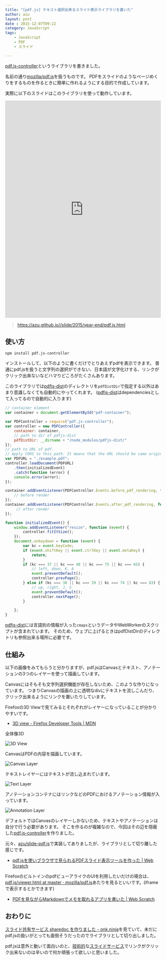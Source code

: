```yaml
---
title: "[pdf.js] テキスト選択出来るスライド表示ライブラリを書いた"
author: azu
layout: post
date : 2015-12-07T09:22
category: JavaScript
tags:
    - JavaScript
    - PDF
    - スライド

---
```


[pdf.js-controller](https://github.com/azu/pdf.js-controller "azu/pdf.js-controller")というライブラリを書きました。

名前の通り[mozilla/pdf.js](https://github.com/mozilla/pdf.js "mozilla/pdf.js")を扱うものです。
PDFをスライドのようなページめくりをするものを作るときに簡単に作れるようにする目的で作成しています。

実際に以下のスライドはこのライブラリを使って動作しています。

<iframe src="https://azu.github.io/slide-pdf.js/?slide=https://azu.github.io/slide/2015/year-end/pdf.js.pdf" scrolling="no" style="border:0; background-color:white;" height="700" width="100%">
</iframe>

> https://azu.github.io//slide/2015/year-end/pdf.js.html

## 使い方

```
npm install pdf.js-controller
```

インストールして、以下のように書くだけでとりあえずpdfを表示できます。
普通にpdf.jsを扱うと文字列の選択ができない、日本語が文字化けする、リンクがクリック出来ないなどハマりどころがたくさんあります。

このライブラリでは[pdfjs-dist](https://www.npmjs.com/package/pdfjs-dist "pdfjs-dist")のディレクトリを`pdfDistDir`で指定する以外はあまり意識しなくても自動的にやってくれます。
([pdfjs-dist](https://www.npmjs.com/package/pdfjs-dist "pdfjs-dist")はdependenciesとして入ってるので自動的に入ります)

```js
// container element
var container = document.getElementById("pdf-container");

var PDFController = require("pdf.js-controller");
var controller = new PDFController({
    container: container,
    // path to dir of pdfjs-dist
    pdfDistDir: __dirname + "/node_modules/pdfjs-dist/"
});
// path to URL of pdf.
// Apply CORS to this path. It means that the URL should be same origin.
var PDFURL = "./example.pdf";
controller.loadDocument(PDFURL)
    .then(initializedEvent)
    .catch(function (error) {
    console.error(error);
});

container.addEventListener(PDFController.Events.before_pdf_rendering, function (event) {
    // before render
});
container.addEventListener(PDFController.Events.after_pdf_rendering, function (event) {
     // after render
});

function initializedEvent() {
    window.addEventListener("resize", function (event) {
        controller.fitItSize();
    });
    document.onkeydown = function (event) {
        var kc = event.keyCode;
        if (event.shiftKey || event.ctrlKey || event.metaKey) {
            return;
        }
        if (kc === 37 || kc === 40 || kc === 75 || kc === 65) {
            // left, down, K, A
            event.preventDefault();
            controller.prevPage();
        } else if (kc === 38 || kc === 39 || kc === 74 || kc === 83) {
            // up, right, J, S
            event.preventDefault();
            controller.nextPage();
        }

    };
}
```


[pdfjs-dist](https://www.npmjs.com/package/pdfjs-dist "pdfjs-dist")には言語別の情報が入った`cmaps`というデータやWebWorkerのスクリプトが含まれています。
そのため、ウェブに上げるときはpdfDistDirのディレクトリも参照出来る場所に必要です。

## 仕組み

以下の画像をみてもらうと分かりますが、pdf.jsはCanvasとテキスト、アノテーションの3つのレイヤーを使って描画しています。

Canvasにはそもそも文字列選択機能が存在しないため、このような作りになっています。
つまりCanvasの描画の上に透明なdivにテキストを流しこんだり、クリック出来るようにリンクを置いたりしています。

Firefoxの3D Viewで見てみるとそれぞれがレイヤーになっていることが分かりやすいです。

- [3D view - Firefox Developer Tools | MDN](https://developer.mozilla.org/en-US/docs/Tools/3D_View "3D view - Firefox Developer Tools | MDN")

全体像3D

![3D View](https://monosnap.com/file/IowSnMYNqvBbU3sGCCd3o3U2DlVYnA.png)

CanvasはPDFの内容を描画しています。

![Canvas Layer](https://monosnap.com/file/NjFOff5GhvGbB4I1XQKftvznz0bzD1.png)

テキストレイヤーにはテキストが流し込まれています。

![Text Layer](https://monosnap.com/file/3rjEGpf4jm9phrC3R3oyj9ohjNoSEG.png)

アノテーションコンテナにはリンクなどのPDFにおけるアノテーション情報が入っています。

![Annotation Layer](https://monosnap.com/file/BUFO9rYHuw0gK7UbhooUZ5tNRo7WCd.png)

デフォルトではCanvasのレイヤーしかないため、テキストやアノテーションは自分で行う必要があります。
そこを作るのが複雑なので、今回はその辺を隠蔽した[pdf.js-controller](https://github.com/azu/pdf.js-controller "azu/pdf.js-controller")を作りました。

元々、[azu/slide-pdf.js](https://github.com/azu/slide-pdf.js "azu/slide-pdf.js")で実装してありましたが、ライブラリとして切り離した感じです。

- [pdf.jsを使いブラウザで見られるPDFスライド表示ツールを作った | Web Scratch](https://efcl.info/2014/10/07/pdf-presentation/ "pdf.jsを使いブラウザで見られるPDFスライド表示ツールを作った | Web Scratch")

FirefoxのビルトインのpdfビューアライクのUIを利用したいだけの場合は、[pdf.js/viewer.html at master · mozilla/pdf.js](https://github.com/mozilla/pdf.js/blob/master/web/viewer.html "pdf.js/viewer.html at master · mozilla/pdf.js")あたりを見るといいです。(iframeで表示するとかできます)

- [PDFを見ながらMarkdownでメモを取れるアプリを書いた | Web Scratch](https://efcl.info/2015/05/04/pdf-annotation-markdown/ "PDFを見ながらMarkdownでメモを取れるアプリを書いた | Web Scratch")

## おわりに

[スライド共有サービス sharedoc を作りました - onk.ninja](http://blog.onk.ninja/2015/12/02/release-sharedoc "スライド共有サービス sharedoc を作りました - onk.ninja")を見ていて、未だにpdf.jsの扱いがとっても面倒そうだったのでライブラリとして切り出しました。

pdf.jsは意外と動いて面白いのと、[技術的](http://speakerdeck.com/)な[スライドサービス](http://niconare.nicovideo.jp/)でリンクがクリック出来ないのは辛いので何か頑張って欲しいと思いました。
